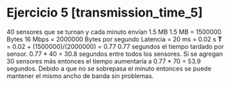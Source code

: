 # Ejercicio 5 [transmission_time_5]
40 sensores que se turnan y cada minuto envían 1.5 MB
1.5 MB = 1500000 Bytes
16 Mbps = 2000000 Bytes por segundo
Latencia = 20 ms = 0.02 s
**T** = 0.02 + (1500000)/(2000000) = 0.77
0.77 segundos el tiempo tardado por sensor.
0.77 * 40 = 30.8 segundos entre todos los sensores.
Si se agregan 30 sensores más entonces el tiempo aumentaría a 0.77 * 70 = 53.9 segundos.
Debido a que no se sobrepasa el minuto entonces se puede mantener el mismo ancho de banda sin problemas.
